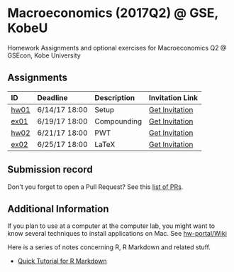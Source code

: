 
Macroeconomics (2017Q2) @ GSE, KobeU
====================================

Homework Assignments and optional exercises for Macroeconomics Q2 @ GSEcon, Kobe University

Assignments
-----------

| ID                                           | Deadline      | Description | Invitation Link                                                                                        |
|:---------------------------------------------|:--------------|:------------|:-------------------------------------------------------------------------------------------------------|
| [hw01](https://github.com/rokko-ma17q2/hw01) | 6/14/17 18:00 | Setup       | [Get Invitation](https://classroom.github.com/assignment-invitations/6153a14960b7a92063c03cc85257cad9) |
| [ex01](https://github.com/rokko-ma17q2/ex01) | 6/19/17 18:00 | Compounding | [Get Invitation](https://classroom.github.com/assignment-invitations/5dc00dcf6f1c61dcd964708a70dd7a02) |
| [hw02](https://github.com/rokko-ma17q2/hw02) | 6/21/17 18:00 | PWT         | [Get Invitation](https://classroom.github.com/assignment-invitations/f27314c9171ca8f2d375d1fd30e6de2f) |
| [ex02](https://github.com/rokko-ma17q2/ex02) | 6/25/17 18:00 | LaTeX       | [Get Invitation](https://classroom.github.com/assignment-invitations/ec02e1fcfb774278d35188f7b155998d) |

Submission record
-----------------

Don't you forget to open a Pull Request? See this [list of PRs](https://github.com/issues?utf8=%E2%9C%93&q=is%3Apr+user%3Arokko-ma17q2).

Additional Information
----------------------

If you plan to use at a computer at the computer lab, you might want to know several techniques to install applications on Mac. See [hw-portal/Wiki](https://github.com/rokko-ma17q2/hw-portal/wiki)

Here is a series of notes concerning R, R Markdown and related stuff.

-   [Quick Tutorial for R Markdown](https://cdn.rawgit.com/kenjisato/tips/2e4d7a9d/rmarkdown-basic/basic.html)

